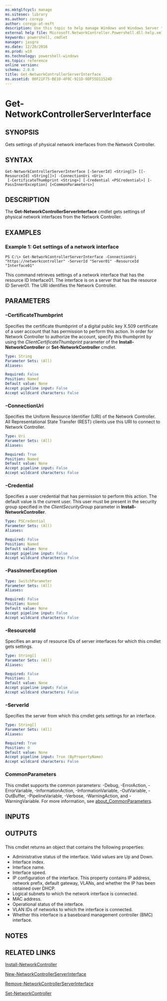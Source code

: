 ```yaml
---
ms.mktglfcycl: manage
ms.sitesec: library
ms.author: coreyp
author: coreyp-at-msft
description: Use this topic to help manage Windows and Windows Server technologies with Windows PowerShell.
external help file: Microsoft.NetworkController.Powershell.dll-help.xml
keywords: powershell, cmdlet
manager: jasgro
ms.date: 12/20/2016
ms.prod: w10
ms.technology: powershell-windows
ms.topic: reference
online version: 
schema: 2.0.0
title: Get-NetworkControllerServerInterface
ms.assetid: 00F21F75-BE10-4F0C-921D-0DF55D11524D
---
```


# Get-NetworkControllerServerInterface

## SYNOPSIS
Gets settings of physical network interfaces from the Network Controller.

## SYNTAX

```
Get-NetworkControllerServerInterface [-ServerId] <String[]> [[-ResourceId] <String[]>] -ConnectionUri <Uri>
 [-CertificateThumbprint <String>] [-Credential <PSCredential>] [-PassInnerException] [<CommonParameters>]
```

## DESCRIPTION
The **Get-NetworkControllerServerInterface** cmdlet gets settings of physical network interfaces from the Network Controller.

## EXAMPLES

### Example 1: Get settings of a network interface
```
PS C:\> Get-NetworkControllerServerInterface -ConnectionUri "https://networkcontroller" -ServerId "Server01" -ResourceId "Interface01"
```

This command retrieves settings of a network interface that has the resource ID Interface01.
The interface is on a server that has the resource ID Server01.
The URI identifies the Network Controller.

## PARAMETERS

### -CertificateThumbprint
Specifies the certificate thumbprint of a digital public key X.509 certificate of a user account that has permission to perform this action.
In order for Network Controller to authorize the account, specify this thumbprint by using the *ClientCertificateThumbprint* parameter of the **Install-NetworkController** or **Set-NetworkController** cmdlet.

```yaml
Type: String
Parameter Sets: (All)
Aliases: 

Required: False
Position: Named
Default value: None
Accept pipeline input: False
Accept wildcard characters: False
```

### -ConnectionUri
Specifies the Uniform Resource Identifier (URI) of the Network Controller.
All Representational State Transfer (REST) clients use this URI to connect to Network Controller.

```yaml
Type: Uri
Parameter Sets: (All)
Aliases: 

Required: True
Position: Named
Default value: None
Accept pipeline input: False
Accept wildcard characters: False
```

### -Credential
Specifies a user credential that has permission to perform this action.
The default value is the current user.
This user must be present in the security group specified in the *ClientSecurityGroup* parameter in **Install-NetworkController**.

```yaml
Type: PSCredential
Parameter Sets: (All)
Aliases: 

Required: False
Position: Named
Default value: None
Accept pipeline input: False
Accept wildcard characters: False
```

### -PassInnerException


```yaml
Type: SwitchParameter
Parameter Sets: (All)
Aliases: 

Required: False
Position: Named
Default value: None
Accept pipeline input: False
Accept wildcard characters: False
```

### -ResourceId
Specifies an array of resource IDs of server interfaces for which this cmdlet gets settings.

```yaml
Type: String[]
Parameter Sets: (All)
Aliases: 

Required: False
Position: 1
Default value: None
Accept pipeline input: False
Accept wildcard characters: False
```

### -ServerId
Specifies the server from which this cmdlet gets settings for an interface.

```yaml
Type: String[]
Parameter Sets: (All)
Aliases: 

Required: True
Position: 0
Default value: None
Accept pipeline input: True (ByPropertyName)
Accept wildcard characters: False
```

### CommonParameters
This cmdlet supports the common parameters: -Debug, -ErrorAction, -ErrorVariable, -InformationAction, -InformationVariable, -OutVariable, -OutBuffer, -PipelineVariable, -Verbose, -WarningAction, and -WarningVariable. For more information, see [about_CommonParameters](http://go.microsoft.com/fwlink/?LinkID=113216).

## INPUTS

## OUTPUTS

###  
This cmdlet returns an object that contains the following properties: 

- Administrative status of the interface.
Valid values are Up and Down. 
- Interface index. 
- Interface name. 
- Interface speed. 
- IP configuration of the interface.
This property contains IP address, network prefix, default gateway, VLANs, and whether the IP has been obtained over DHCP. 
- Logical subnets to which the network interface is connected. 
- MAC address. 
- Operational status of the interface. 
- VLAN IDs of networks to which the interface is connected. 
- Whether this interface is a baseboard management controller (BMC) interface.

## NOTES

## RELATED LINKS

[Install-NetworkController](./install-networkcontroller.md)

[New-NetworkControllerServerInterface](./new-networkcontrollerserverinterface.md)

[Remove-NetworkControllerServerInterface](./remove-networkcontrollerserverinterface.md)

[Set-NetworkController](./set-networkcontroller.md)


